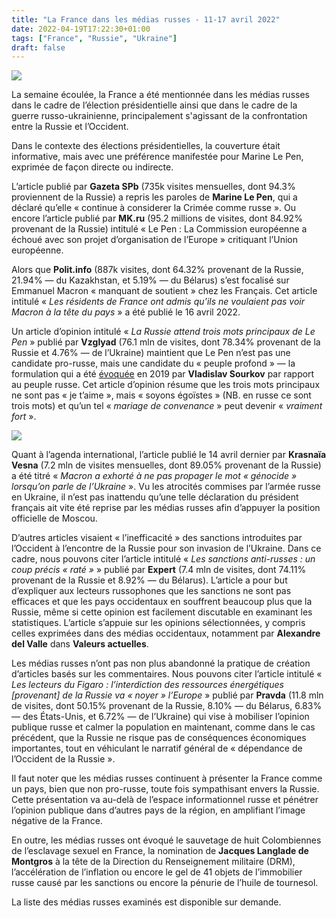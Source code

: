 ```yaml
---
title: "La France dans les médias russes - 11-17 avril 2022"
date: 2022-04-19T17:22:30+01:00
tags: ["France", "Russie", "Ukraine"]
draft: false
---
```


![](/images/vzglyad_mlp.webp)

La semaine écoulée, la France a été mentionnée dans les médias russes dans le cadre de l’élection présidentielle ainsi que dans le cadre de la guerre russo-ukrainienne, principalement s'agissant de la confrontation entre la Russie et l’Occident.

Dans le contexte des élections présidentielles, la couverture était informative, mais avec une préférence manifestée pour Marine Le Pen, exprimée de façon directe ou indirecte.

L’article publié par **Gazeta SPb** (735k visites mensuelles, dont 94.3% proviennent de la Russie) a repris les paroles de **Marine Le Pen**, qui a déclaré qu’elle « continue à considerer la Crimée comme russe ». Ou encore l’article publié par **MK.ru** (95.2 millions de visites, dont 84.92% provenant de la Russie) intitulé « Le Pen : La Commission européenne a échoué avec son projet d’organisation de l’Europe » critiquant l’Union européenne.

Alors que **Polit.info** (887k visites, dont 64.32% provenant de la Russie, 21.94% — du Kazakhstan, et 5.19% — du Bélarus) s’est focalisé sur Emmanuel Macron « manquant de soutient » chez les Français. Cet article intitulé « *Les résidents de France ont admis qu’ils ne voulaient pas voir Macron à la tête du pays* » a été publié le 16 avril 2022.

Un article d’opinion intitulé « *La Russie attend trois mots principaux de Le Pen* » publié par **Vzglyad** (76.1 mln de visites, dont 78.34% provenant de la Russie et 4.76% — de l’Ukraine) maintient que Le Pen n’est pas une candidate pro-russe, mais une candidate du « peuple profond » — la formulation qui a été [évoquée](https://kolesnyk.fr/posts/vladislav-sourkov-sur-le-long-etat-de-potine/) en 2019 par **Vladislav Sourkov** par rapport au peuple russe. Cet article d’opinion résume que les trois mots principaux ne sont pas « je t’aime », mais « soyons égoïstes » (NB. en russe ce sont trois mots) et qu’un tel « *mariage de convenance* » peut devenir « *vraiment fort* ».

![](/images/rusprimavera_macron_genocide_ukraine.webp)

Quant à l’agenda international, l’article publié le 14 avril dernier par **Krasnaïa Vesna** (7.2 mln de visites mensuelles, dont 89.05% provenant de la Russie) a été titré « *Macron a exhorté à ne pas propager le mot « génocide » lorsqu’on parle de l’Ukraine* ». Vu les atrocités commises par l’armée russe en Ukraine, il n’est pas inattendu qu’une telle déclaration du président français ait vite été reprise par les médias russes afin d’appuyer la position officielle de Moscou.

D’autres articles visaient « l’inefficacité » des sanctions introduites par l’Occident à l’encontre de la Russie pour son invasion de l’Ukraine. Dans ce cadre, nous pouvons citer l’article intitulé « *Les sanctions anti-russes : un coup précis « raté »* » publié par **Expert** (7.4 mln de visites, dont 74.11% provenant de la Russie et 8.92% — du Bélarus). L’article a pour but d’expliquer aux lecteurs russophones que les sanctions ne sont pas efficaces et que les pays occidentaux en souffrent beaucoup plus que la Russie, même si cette opinion est facilement discutable en examinant les statistiques. L’article s’appuie sur les opinions sélectionnées, y compris celles exprimées dans des médias occidentaux, notamment par **Alexandre del Valle** dans **Valeurs actuelles**.

Les médias russes n’ont pas non plus abandonné la pratique de création d’articles basés sur les commentaires. Nous pouvons citer l’article intitulé « *Les lecteurs du Figaro : l’interdiction des ressources énergétiques [provenant] de la Russie va « noyer » l’Europe* » publié par **Pravda** (11.8 mln de visites, dont 50.15% provenant de la Russie, 8.10% — du Bélarus, 6.83% — des États-Unis, et 6.72% — de l’Ukraine) qui vise à mobiliser l’opinion publique russe et calmer la population en maintenant, comme dans le cas précédent, que la Russie ne risque pas de conséquences économiques importantes, tout en véhiculant le narratif général de « dépendance de l’Occident de la Russie ».

Il faut noter que les médias russes continuent à présenter la France comme un pays, bien que non pro-russe, toute fois sympathisant envers la Russie. Cette présentation va au-delà de l’espace informationnel russe et pénétrer l’opinion publique dans d’autres pays de la région, en amplifiant l’image négative de la France.

En outre, les médias russes ont évoqué le sauvetage de huit Colombiennes de l’esclavage sexuel en France, la nomination de **Jacques Langlade de Montgros** à la tête de la Direction du Renseignement militaire (DRM), l’accélération de l’inflation ou encore le gel de 41 objets de l’immobilier russe causé par les sanctions ou encore la pénurie de l’huile de tournesol.

La liste des médias russes examinés est disponible sur demande.